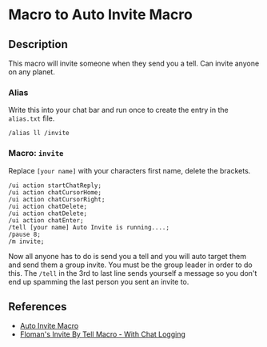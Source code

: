 # Macro to Auto Invite Macro

## Description

This macro will invite someone when they send you a tell. Can invite anyone on any planet.

### Alias

Write this into your chat bar and run once to create the entry in the `alias.txt` file.

```swg
/alias ll /invite
```

### Macro: `invite`

Replace `[your name]` with your characters first name, delete the brackets.

```text
/ui action startChatReply;
/ui action chatCursorHome;
/ui action chatCursorRight;
/ui action chatDelete;
/ui action chatDelete;
/ui action chatEnter;
/tell [your name] Auto Invite is running....;
/pause 8;
/m invite;
```

Now all anyone has to do is send you a tell and you will auto target them and send them a group invite. You must be the group leader in order to do this.
The `/tell` in the 3rd to last line sends yourself a message so you don't end up spamming the last person you sent an invite to.

## References

* [Auto Invite Macro](https://swgprophecy.com/showthread.php?tid=727)
* [Floman's Invite By Tell Macro - With Chat Logging](https://www.swgemu.com/forums/showthread.php?t=247605)
